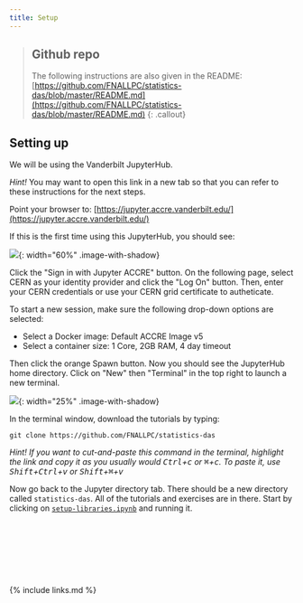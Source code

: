 ```yaml
---
title: Setup
---
```

> ## Github repo
> The following instructions are also given in the README: [https://github.com/FNALLPC/statistics-das/blob/master/README.md](https://github.com/FNALLPC/statistics-das/blob/master/README.md)
{: .callout}

## Setting up

We will be using the Vanderbilt JupyterHub.

*Hint!* You may want to open this link in a new tab so that you can refer to these instructions for the next steps.

Point your browser to: [https://jupyter.accre.vanderbilt.edu/](https://jupyter.accre.vanderbilt.edu/)

If this is the first time using this JupyterHub, you should see:

![](https://github.com/FNALLPC/statistics-das/raw/master/vanderbilt.png){: width="60%" .image-with-shadow}


Click the "Sign in with Jupyter ACCRE" button. On the following page, select CERN as your identity provider and click the "Log On" button. Then, enter your CERN credentials or use your CERN grid certificate to autheticate.

To start a new session, make sure the following drop-down options are selected:

- Select a Docker image: Default ACCRE Image v5
- Select a container size: 1 Core, 2GB RAM, 4 day timeout

Then click the orange Spawn button. Now you should see the JupyterHub home directory. Click on "New" then "Terminal" in the top right to launch a new terminal.

![](https://github.com/FNALLPC/statistics-das/raw/master/new_terminal.png){: width="25%" .image-with-shadow}

In the terminal window, download the tutorials by typing:

```
git clone https://github.com/FNALLPC/statistics-das
```
*Hint! If you want to cut-and-paste this command in the terminal, highlight the link and copy it as you usually would <kbd>Ctrl</kbd>+<kbd>c</kbd> or <kbd>⌘</kbd>+<kbd>c</kbd>. 
To paste it, use <kbd>Shift</kbd>+<kbd>Ctrl</kbd>+<kbd>v</kbd>  or <kbd>Shift</kbd>+<kbd>⌘</kbd>+<kbd>v</kbd>* 

Now go back to the Jupyter directory tab. There should be a new directory called `statistics-das`. All of the tutorials and exercises are in there. Start by clicking on [`setup-libraries.ipynb`](https://github.com/FNALLPC/statistics-das/blob/master/setup-libraries.ipynb) and running it.

<!-- Inserting some whitespace at the end -->
<p style="height: 100px"></p>

{% include links.md %}
